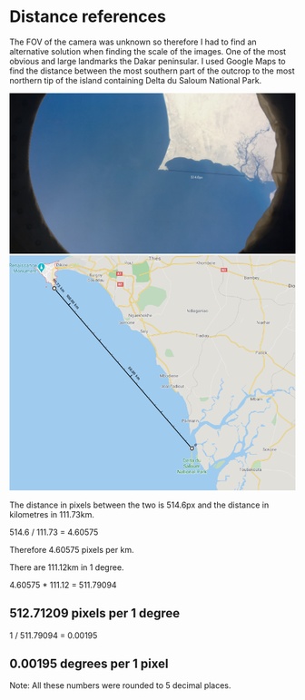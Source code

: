 # Distance references

The FOV of the camera was unknown so therefore I had to find an alternative solution when finding the scale of the images.
One of the most obvious and large landmarks the Dakar peninsular. I used Google Maps to find the distance between the most southern part of the outcrop to the most northern tip of the island containing Delta du Saloum National Park.

![Real life image with line drawn between the two points with the text "514.6px between the two"](./reference-image-with-measurement-px.png)
![Google Maps screenshot with line drawn between the two points with the text "11.73km" between the two"](./map-with-measurement-km.png)

The distance in pixels between the two is 514.6px and the distance in kilometres in 111.73km.

514.6 / 111.73 = 4.60575

Therefore 4.60575 pixels per km.

There are 111.12km in 1 degree.

4.60575 * 111.12 = 511.79094

## 512.71209 pixels per 1 degree

1 / 511.79094 = 0.00195

## 0.00195 degrees per 1 pixel

Note: All these numbers were rounded to 5 decimal places.
